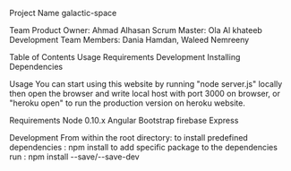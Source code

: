 Project Name
galactic-space

Team
Product Owner: Ahmad Alhasan
Scrum Master: Ola Al khateeb 
Development Team Members: Dania Hamdan, Waleed Nemreeny

Table of Contents
Usage
Requirements
Development
Installing Dependencies

Usage
You can start using this website by running "node server.js" locally then open the browser and write local host with port 3000 on browser, or "heroku open" to run the production version on heroku website.

Requirements
Node 0.10.x
Angular
Bootstrap
firebase
Express

Development
From within the root directory:
 to install predefined dependencies : npm install
 to add specific package to the dependencies run : npm install --save/--save-dev <package-name>